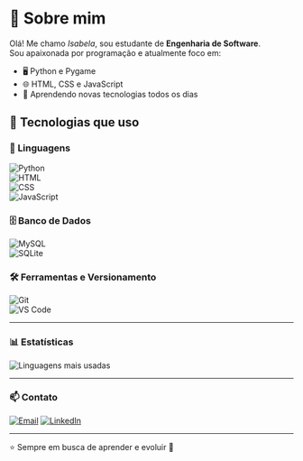# 👋 Sobre mim  
Olá! Me chamo *Isabela*, sou estudante de **Engenharia de Software**.  
Sou apaixonada por programação e atualmente foco em:

- 🖥️ Python e Pygame  
- 🌐 HTML, CSS e JavaScript  
- 🎯 Aprendendo novas tecnologias todos os dias

## 🔧 Tecnologias que uso  

### 📌 Linguagens  
![Python](https://img.shields.io/badge/-Python-3776AB?style=flat&logo=python&logoColor=fff)  
![HTML](https://img.shields.io/badge/-HTML5-E34F26?style=flat&logo=html5&logoColor=fff)  
![CSS](https://img.shields.io/badge/-CSS3-1572B6?style=flat&logo=css3&logoColor=fff)  
![JavaScript](https://img.shields.io/badge/-JavaScript-F7DF1E?style=flat&logo=javascript&logoColor=000)

### 🗄️ Banco de Dados  
![MySQL](https://img.shields.io/badge/-MySQL-4479A1?style=flat&logo=mysql&logoColor=fff)  
![SQLite](https://img.shields.io/badge/-SQLite-003B57?style=flat&logo=sqlite&logoColor=fff)

### 🛠️ Ferramentas e Versionamento  
![Git](https://img.shields.io/badge/-Git-F05032?style=flat&logo=git&logoColor=fff)  
![VS Code](https://img.shields.io/badge/-VS%20Code-007ACC?style=flat&logo=visual-studio-code&logoColor=fff) 

---

### 📊 Estatísticas
![Linguagens mais usadas](https://github-readme-stats.vercel.app/api/top-langs/?username=Isabela-Franco&layout=compact&theme=radical)

---
### 📫 Contato
[![Email](https://img.shields.io/badge/Email-D14836?style=for-the-badge&logo=gmail&logoColor=white)](mailto:isabelasfranco@hotmail.com)
[![LinkedIn](https://img.shields.io/badge/LinkedIn-0077B5?style=for-the-badge&logo=linkedin&logoColor=white)](https://www.linkedin.com/in/isabela-franco-622457375)


---
⭐ Sempre em busca de aprender e evoluir 🚀
